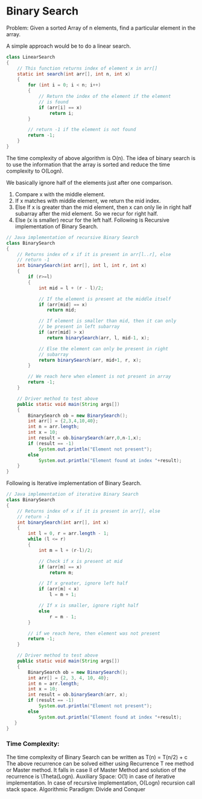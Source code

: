 # Binary Search

Problem: Given a sorted Array of n elements, find a particular element in the array.

A simple approach would be to do a linear search.
```java
class LinearSearch
{
    // This function returns index of element x in arr[]
    static int search(int arr[], int n, int x)
    {
        for (int i = 0; i < n; i++)
        {
            // Return the index of the element if the element
            // is found
            if (arr[i] == x)
                return i;
        }

        // return -1 if the element is not found
        return -1;
    }
}

```

The time complexity of above algorithm is O(n).
The idea of binary search is to use the information that the array is sorted and reduce the time complexity to O(Logn).


We basically ignore half of the elements just after one comparison.
1) Compare x with the middle element.
2) If x matches with middle element, we return the mid index.
3) Else If x is greater than the mid element, then x can only lie in right half subarray after the mid element. So we recur for right half.
4) Else (x is smaller) recur for the left half.
Following is Recursive implementation of Binary Search.

```java
// Java implementation of recursive Binary Search
class BinarySearch
{
    // Returns index of x if it is present in arr[l..r], else
    // return -1
    int binarySearch(int arr[], int l, int r, int x)
    {
        if (r>=l)
        {
            int mid = l + (r - l)/2;

            // If the element is present at the middle itself
            if (arr[mid] == x)
               return mid;

            // If element is smaller than mid, then it can only
            // be present in left subarray
            if (arr[mid] > x)
               return binarySearch(arr, l, mid-1, x);

            // Else the element can only be present in right
            // subarray
            return binarySearch(arr, mid+1, r, x);
        }

        // We reach here when element is not present in array
        return -1;
    }

    // Driver method to test above
    public static void main(String args[])
    {
        BinarySearch ob = new BinarySearch();
        int arr[] = {2,3,4,10,40};
        int n = arr.length;
        int x = 10;
        int result = ob.binarySearch(arr,0,n-1,x);
        if (result == -1)
            System.out.println("Element not present");
        else
            System.out.println("Element found at index "+result);
    }
}
```

Following is Iterative implementation of Binary Search.

```java
// Java implementation of iterative Binary Search
class BinarySearch
{
    // Returns index of x if it is present in arr[], else
    // return -1
    int binarySearch(int arr[], int x)
    {
        int l = 0, r = arr.length - 1;
        while (l <= r)
        {
            int m = l + (r-l)/2;

            // Check if x is present at mid
            if (arr[m] == x)
                return m;

            // If x greater, ignore left half
            if (arr[m] < x)
                l = m + 1;

            // If x is smaller, ignore right half
            else
                r = m - 1;
        }

        // if we reach here, then element was not present
        return -1;
    }

    // Driver method to test above
    public static void main(String args[])
    {
        BinarySearch ob = new BinarySearch();
        int arr[] = {2, 3, 4, 10, 40};
        int n = arr.length;
        int x = 10;
        int result = ob.binarySearch(arr, x);
        if (result == -1)
            System.out.println("Element not present");
        else
            System.out.println("Element found at index "+result);
   }
}
```

### Time Complexity:
The time complexity of Binary Search can be written as
T(n) = T(n/2) + c
The above recurrence can be solved either using Recurrence T ree method or Master method. It falls in case II of Master Method and solution of the recurrence is \Theta(Logn).
Auxiliary Space: O(1) in case of iterative implementation. In case of recursive implementation, O(Logn) recursion call stack space.
Algorithmic Paradigm: Divide and Conquer
